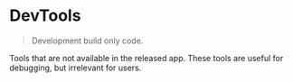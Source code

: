 # DevTools
> Development build only code.

Tools that are not available in the released app. These tools are useful for debugging, but irrelevant for users.